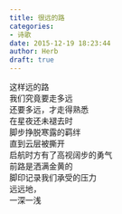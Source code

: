 ```yaml
---  
title: 很远的路  
categories:  
- 诗歌  
date: 2015-12-19 18:23:44  
author: Herb  
draft: true
---  
```

这样远的路  
我们究竟要走多远  
还要多远，才走得熟悉    
在星夜还未褪去时  
脚步挣脱寒露的羁绊  
直到云层被撕开  
启航时方有了高视阔步的勇气    
前路是洒满金黄的  
脚印记录我们承受的压力  
远远地，  
一深一浅